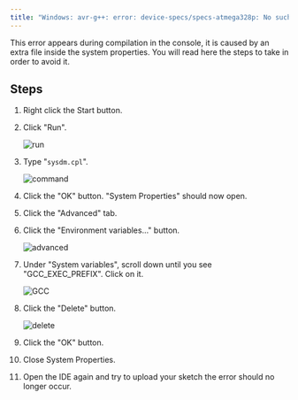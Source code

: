 ```yaml
---
title: "Windows: avr-g++: error: device-specs/specs-atmega328p: No such file or directory"
---
```


This error appears during compilation in the console, it is caused by an extra file inside the system properties. You will read here the steps to take in order to avoid it.

## Steps

1. Right click the Start button.

2. Click "Run".

   ![run](img/step2.png)

3. Type "`sysdm.cpl`".

   ![command](img/command.png)

4. Click the "OK" button. "System Properties" should now open.

5. Click the "Advanced" tab.

6. Click the "Environment variables..." button.

   ![advanced](img/advanced.png)

7. Under "System variables", scroll down until you see "GCC_EXEC_PREFIX". Click on it.

   ![GCC](img/GCC_click.png)

8. Click the "Delete" button.

   ![delete](img/GCC_delete.png)

9. Click the "OK" button.

10. Close System Properties.

11. Open the IDE again and try to upload your sketch the error should no longer occur.
